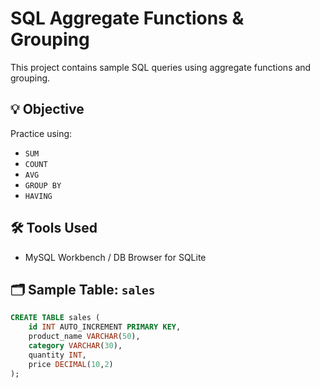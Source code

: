 # SQL Aggregate Functions & Grouping

This project contains sample SQL queries using aggregate functions and grouping.

## 💡 Objective
Practice using:
- `SUM`
- `COUNT`
- `AVG`
- `GROUP BY`
- `HAVING`

## 🛠 Tools Used
- MySQL Workbench / DB Browser for SQLite

## 🗂 Sample Table: `sales`
```sql
CREATE TABLE sales (
    id INT AUTO_INCREMENT PRIMARY KEY,
    product_name VARCHAR(50),
    category VARCHAR(30),
    quantity INT,
    price DECIMAL(10,2)
);
